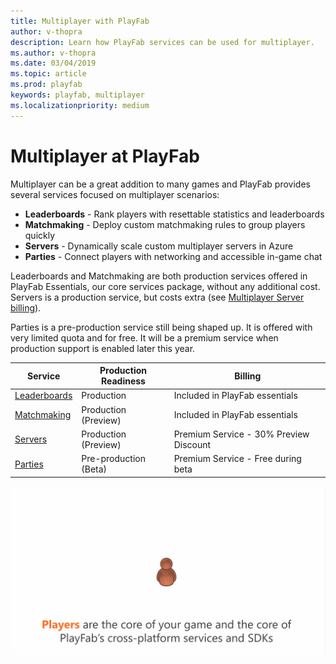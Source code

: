 ```yaml
---
title: Multiplayer with PlayFab
author: v-thopra
description: Learn how PlayFab services can be used for multiplayer.
ms.author: v-thopra
ms.date: 03/04/2019
ms.topic: article
ms.prod: playfab
keywords: playfab, multiplayer
ms.localizationpriority: medium
---
```


# Multiplayer at PlayFab

Multiplayer can be a great addition to many games and PlayFab provides several services focused on multiplayer scenarios:

- **Leaderboards** - Rank players with resettable statistics and leaderboards
- **Matchmaking** - Deploy custom matchmaking rules to group players quickly
- **Servers** - Dynamically scale custom multiplayer servers in Azure
- **Parties** - Connect players with networking and accessible in-game chat

Leaderboards and Matchmaking are both production services offered in PlayFab Essentials, our core services package, without any additional cost. Servers is a production service, but costs extra (see [Multiplayer Server billing](./servers/billing-for-thunderhead.md)).

Parties is a pre-production service still being shaped up. It is offered with very limited quota and for free. It will be a premium service when production support is enabled later this year.

|Service|Production Readiness|Billing|
|--|--|--|
|[Leaderboards](../social/tournaments-leaderboards/using-resettable-statistics-and-leaderboards.md)|Production|Included in PlayFab essentials| 
|[Matchmaking](./matchmaking/index.md)|Production (Preview)|Included in PlayFab essentials| 
|[Servers](./servers/index.md)|Production (Preview)|Premium Service - 30% Preview Discount|
|[Parties](./networking/index.md)|Pre-production (Beta)|Premium Service - Free during beta|

![Multiplayer Animation](./servers/media/tutorials/Multiplayer-Animation.gif)
